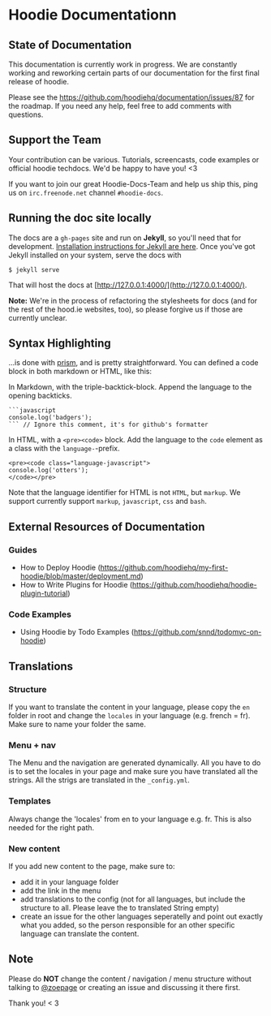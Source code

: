 Hoodie Documentationn
=============

## State of Documentation
This documentation is currently work in progress. We are constantly working and reworking certain parts of our documentation for the first final release of hoodie.

Please see the https://github.com/hoodiehq/documentation/issues/87 for the roadmap.
If you need any help, feel free to add comments with questions.

## Support the Team

Your contribution can be various. Tutorials, screencasts, code examples or official hoodie techdocs. We'd be happy to have you! <3

If you want to join our great Hoodie-Docs-Team and help us ship this, ping us on `irc.freenode.net` channel `#hoodie-docs`.

## Running the doc site locally

The docs are a `gh-pages` site and run on **Jekyll**, so you'll need that for development. [Installation instructions for Jekyll are here](http://jekyllrb.com/docs/installation/). Once you've got Jekyll installed on your system, serve the docs with

```$ jekyll serve```

That will host the docs at [http://127.0.0.1:4000/](http://127.0.0.1:4000/). 

**Note:** We're in the process of refactoring the stylesheets for docs (and for the rest of the hood.ie websites, too), so please forgive us if those are currently unclear.  

## Syntax Highlighting

…is done with [prism](http://prismjs.com/), and is pretty straightforward. You can defined a code block in both markdown or HTML, like this:

In Markdown, with the triple-backtick-block. Append the language to the opening backticks.
```
```javascript
console.log('badgers');
``` // Ignore this comment, it's for github's formatter
```

In HTML, with a `<pre><code>` block. Add the language to the `code` element as a class with the `language-`-prefix.
```
<pre><code class="language-javascript">
console.log('otters');
</code></pre>
```

Note that the language identifier for HTML is not `HTML`, but `markup`. We support currently support `markup`, `javascript`, `css` and `bash`. 

## External Resources of Documentation

### Guides

* How to Deploy Hoodie (https://github.com/hoodiehq/my-first-hoodie/blob/master/deployment.md)
* How to Write Plugins for Hoodie (https://github.com/hoodiehq/hoodie-plugin-tutorial)

### Code Examples

* Using Hoodie by Todo Examples (https://github.com/snnd/todomvc-on-hoodie)


## Translations

### Structure
If you want to translate the content in your language, please copy the `en` folder in root and change the `locales` in your language (e.g. french = fr). Make sure to name your folder the same. 

### Menu + nav
The Menu and the navigation are generated dynamically. All you have to do is to set the locales in your page and make sure you have translated all the strings. All the strigs are translated in the `_config.yml`.

### Templates
Always change the 'locales' from en to your language e.g. fr. This is also needed for the right path.

### New content
If you add new content to the page, make sure to: 
- add it in your language folder
- add the link in the menu 
- add translations to the config (not for all languages, but include the structure to all. Please leave the to translated String empty)
- create an issue for the other languages seperatelly and point out exactly what you added, so the person responsible for an other specific language can translate the content.

## Note

Please do **NOT** change the content / navigation / menu structure without talking to [@zoepage](https://github.com/zoepage) or creating an issue and discussing it there first.

Thank you! &lt; 3


